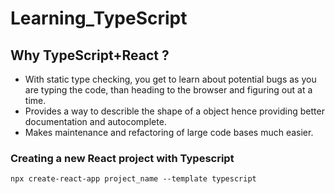 # Learning_TypeScript


## Why TypeScript+React ?
<ul>
  <li>
    With static type checking, you get to learn about potential bugs as you are typing the code, than heading to the browser and figuring out at a time.
  </li>
  <li>
    Provides a way to describle the shape of a object hence providing better documentation and autocomplete.
  </li>
  <li>
    Makes maintenance and refactoring of large code bases much easier.
  </li>
</ul>


### Creating a new React project with Typescript

```
npx create-react-app project_name --template typescript
```
